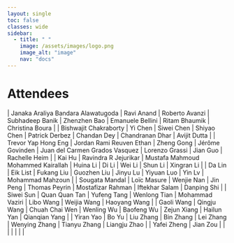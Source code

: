 ```yaml
---
layout: single
toc: false
classes: wide
sidebar:  
  - title: " "   
    image: /assets/images/logo.png
    image_alt: "image"
    nav: "docs"
---
```


# Attendees

| Janaka Araliya Bandara Alawatugoda | Ravi Anand | Roberto Avanzi | Subhadeep Banik | Zhenzhen Bao | Emanuele Bellini | Ritam Bhaumik | Christina Boura |
| Bishwajit Chakraborty | Yi Chen | Siwei Chen | Shiyao Chen | Patrick Derbez | Chandan Dey | Chandranan Dhar | Avijit Dutta |
| Trevor Yap Hong Eng | Jordan Rami Reuven Ethan | Zheng Gong | Jérôme Govinden | Juan del Carmen Grados Vasquez | Lorenzo Grassi | Jian Guo | Rachelle Heim |
| Kai Hu | Ravindra R Jejurikar | Mustafa Mahmoud Mohammed Kairallah | Huina Li | Di Li | Wei Li | Shun Li | Xingran Li |
| Da Lin | Eik List | Fukang Liu | Guozhen Liu | Jinyu Lu | Yiyuan Luo | Yin Lv | Mohammad Mahzoun |
| Sougata Mandal | Loïc Masure | Wenjie Nan | Jin Peng | Thomas Peyrin | Mostafizar Rahman | Iftekhar Salam | Danping Shi |
| Siwei Sun | Quan Quan Tan | Yufeng Tang | Wenlong Tian | Mohammad Vaziri | Libo Wang | Weijia Wang | Haoyang Wang |
| Gaoli Wang | Qingju Wang | Chuah Chai Wen | Wenling Wu | Baofeng Wu | Zejun Xiang | Hailun Yan | Qianqian Yang |
| Yiran Yao | Bo Yu | Liu Zhang | Bin Zhang | Lei Zhang | Wenying Zhang | Tianyu Zhang | Liangju Zhao |
| Yafei Zheng | Jian Zou |   |   |   |   |   |   |
